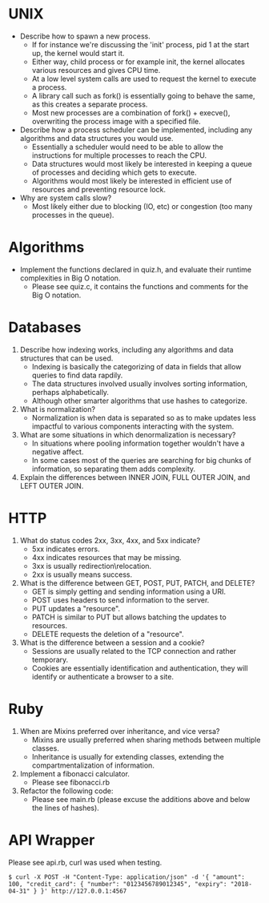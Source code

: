 UNIX
====

* Describe how to spawn a new process.
    * If for instance we're discussing the 'init' process, pid 1 at the start up, the kernel would start it.
    * Either way, child process or for example init, the kernel allocates various resources and gives CPU time.
    * At a low level system calls are used to request the kernel to execute a process.
    * A library call such as fork() is essentially going to behave the same, as this creates a separate process.
    * Most new processes are a combination of fork() + execve(), overwriting the process image with a specified file.
* Describe how a process scheduler can be implemented, including any algorithms and data structures you would use.
    * Essentially a scheduler would need to be able to allow the instructions for multiple processes to reach the CPU.
    * Data structures would most likely be interested in keeping a queue of processes and deciding which gets to execute.
    * Algorithms would most likely be interested in efficient use of resources and preventing resource lock.
* Why are system calls slow?
    * Most likely either due to blocking (IO, etc) or congestion (too many processes in the queue).

Algorithms
==========

* Implement the functions declared in quiz.h, and evaluate their runtime complexities in Big O notation.
    * Please see quiz.c, it contains the functions and comments for the Big O notation.

Databases
=========

1. Describe how indexing works, including any algorithms and data structures that can be used.
    * Indexing is basically the categorizing of data in fields that allow queries to find data rapdily.
    * The data structures involved usually involves sorting information, perhaps alphabetically.
    * Although other smarter algorithms that use hashes to categorize.
2. What is normalization?
    * Normalization is when data is separated so as to make updates less impactful to various components interacting with the system.
3. What are some situations in which denormalization is necessary?
    * In situations where pooling information together wouldn't have a negative affect.
    * In some cases most of the queries are searching for big chunks of information, so separating them adds complexity.
4. Explain the differences between INNER JOIN, FULL OUTER JOIN, and LEFT OUTER JOIN.

HTTP
====

1. What do status codes 2xx, 3xx, 4xx, and 5xx indicate?
    * 5xx indicates errors.
    * 4xx indicates resources that may be missing.
    * 3xx is usually redirection\relocation.
    * 2xx is usually means success.
2. What is the difference between GET, POST, PUT, PATCH, and DELETE?
    * GET is simply getting and sending information using a URI.
    * POST uses headers to send information to the server.
    * PUT updates a "resource".
    * PATCH is similar to PUT but allows batching the updates to resources.
    * DELETE requests the deletion of a "resource".
3. What is the difference between a session and a cookie?
    * Sessions are usually related to the TCP connection and rather temporary.
    * Cookies are essentially identification and authentication, they will identify or authenticate a browser to a site.

Ruby
====

1. When are Mixins preferred over inheritance, and vice versa?
    * Mixins are usually preferred when sharing methods between multiple classes.
    * Inheritance is usually for extending classes, extending the compartmentalization of information.
2. Implement a fibonacci calculator.
    * Please see fibonacci.rb
3. Refactor the following code:
    * Please see main.rb (please excuse the additions above and below the lines of hashes).

API Wrapper
===========

Please see api.rb, curl was used when testing.

    $ curl -X POST -H "Content-Type: application/json" -d '{ "amount": 100, "credit_card": { "number": "0123456789012345", "expiry": "2018-04-31" } }' http://127.0.0.1:4567
